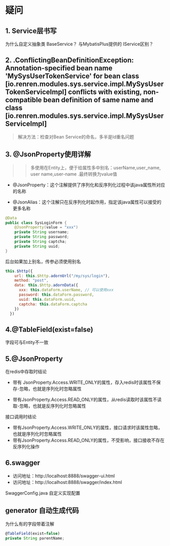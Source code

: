 # 疑问

## 1. Service层书写
为什么自定义抽象类 BaseService？ 与MybatisPlus提供的 IService区别？


## 2. .ConflictingBeanDefinitionException: Annotation-specified bean name 'MySysUserTokenService' for bean class [io.renren.modules.sys.service.impl.MySysUserTokenServiceImpl] conflicts with existing, non-compatible bean definition of same name and class [io.renren.modules.sys.service.impl.MySysUserServiceImpl]

> 解决方法：检查对Bean Service的命名，多半是Id重名问题
> 
## 3. @JsonProperty使用详解
> >多使用在Entity上，便于给属性多中别名：userName,user_name, user name,user-name .最终转换为value值
- @JsonProperty：这个注解提供了序列化和反序列化过程中该java属性所对应的名称

- @JsonAlias：这个注解只在反序列化时起作用，指定该java属性可以接受的更多名称

```java
@Data
public class SysLoginForm {
    @JsonProperty(value = "xxx")
    private String username;
    private String password;
    private String captcha;
    private String uuid;
}

```
后台如果加上别名，传参必须使用别名
```js
this.$http({
    url: this.$http.adornUrl("/my/sys/login"),
    method: "post",
    data: this.$http.adornData({
      xxx: this.dataForm.userName, // 可以使用xxx
      password: this.dataForm.password,
      uuid: this.dataForm.uuid,
      captcha: this.dataForm.captcha
    })
  })
```

## 4.@TableField(exist=false)
字段可与Entity不一致

## 5.@JsonProperty

在redis中存取时结论

- 带有 JsonProperty.Access.WRITE_ONLY的属性，存入redis时该属性不保存-忽略，也就是序列化时忽略属性

- 带有JsonProperty.Access.READ_ONLY的属性，从redis读取时该属性不读取-忽略，也就是反序列化时忽略属性

接口调用时结论
- 带有JsonProperty.Access.WRITE_ONLY的属性，接口请求时该属性忽略，也就是序列化时忽略属性
- 带有JsonProperty.Access.READ_ONLY的属性，不受影响，接口接收不存在反序列化操作

## 6.swagger

- 访问地址：http://localhost:8888/swagger-ui.html
- 访问地址：http://localhost:8888/swagger/index.html


SwaggerConfig.java 自定义实现配置


## generator 自动生成代码

为什么有的字段带着注解
```js
@TableField(exist=false)
private String parentName;
```